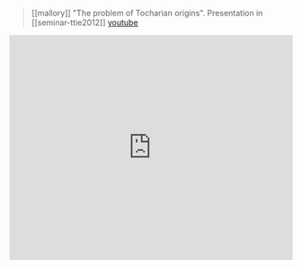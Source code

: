 > [[mallory]] "The problem of Tocharian origins". Presentation in [[seminar-ttie2012]] [youtube](https://youtu.be/-Q-tqVQHwFw)

<iframe width="100%" height="400" src="https://www.youtube.com/embed/-Q_tqVQHwFw" frameborder="0" allow="accelerometer; autoplay; clipboard-write; encrypted-media; gyroscope; picture-in-picture" allowfullscreen sandbox></iframe>